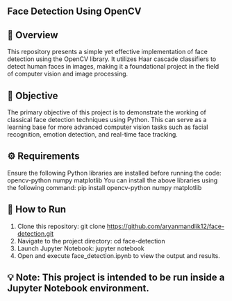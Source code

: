 ## Face Detection Using OpenCV
## 📌 Overview
This repository presents a simple yet effective implementation of face detection using the OpenCV library. It utilizes Haar cascade classifiers to detect human faces in images, making it a foundational project in the field of computer vision and image processing.

## 🧠 Objective
The primary objective of this project is to demonstrate the working of classical face detection techniques using Python. This can serve as a learning base for more advanced computer vision tasks such as facial recognition, emotion detection, and real-time face tracking.

## ⚙️ Requirements
Ensure the following Python libraries are installed before running the code:
opencv-python
numpy
matplotlib
You can install the above libraries using the following command:
pip install opencv-python numpy matplotlib

## 🚀 How to Run
1. Clone this repository:
git clone https://github.com/aryanmandlik12/face-detection.git
2. Navigate to the project directory:
cd face-detection
3. Launch Jupyter Notebook:
jupyter notebook
4. Open and execute face_detection.ipynb to view the output and results.

## 💡 Note: This project is intended to be run inside a Jupyter Notebook environment.

